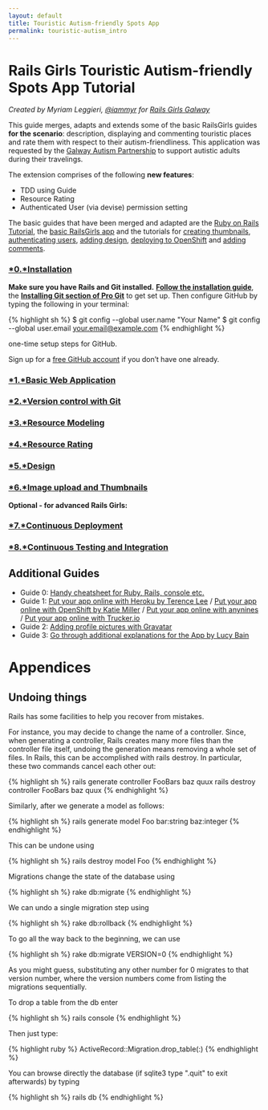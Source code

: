 ```yaml
---
layout: default
title: Touristic Autism-friendly Spots App
permalink: touristic-autism_intro
---
```


# Rails Girls Touristic Autism-friendly Spots App Tutorial

*Created by Myriam Leggieri, [@iammyr](https://twitter.com/iammyr)*
*for [Rails Girls Galway](https://github.com/RailsGirlsGalway)*


This guide merges, adapts and extends some of the basic RailsGirls guides **for the scenario**: description, displaying and commenting touristic places and rate them with respect to their autism-friendliness. This application was requested by the [Galway Autism Partnership](http://www.galwayautismpartnership.com/) to support autistic adults during their travelings.

The extension comprises of the following **new features**:

* TDD using Guide
* Resource Rating
* Authenticated User (via devise) permission setting

The basic guides that have been merged and adapted are the [Ruby on Rails Tutorial](http://www.railstutorial.org/book), the [basic RailsGirls app](http://guides.railsgirls.com/app/) and the tutorials for [creating thumbnails](http://guides.railsgirls.com/thumbnails), [authenticating users](http://guides.railsgirls.com/devise/), [adding design](http://guides.railsgirls.com/design), [deploying to OpenShift](http://guides.railsgirls.com/openshift/) and [adding comments](http://guides.railsgirls.com/commenting).



### [*0.*Installation](/install)

**Make sure you have Rails and Git installed.** [**Follow the installation guide**](/install), the [**Installing Git section of Pro Git**](http://www.git-scm.com/book/en/Getting-Started-Installing-Git) to get set up. Then configure GitHub by typing the following in your terminal:

{% highlight sh %}
$ git config --global user.name "Your Name"
$ git config --global user.email your.email@example.com
{% endhighlight %}

<p>one-time setup steps for GitHub.</p>

Sign up for a [free GitHub account](https://github.com/signup/free) if you don’t have one already.


### [*1.*Basic Web Application](/touristic-autism_basic-app)

### [*2.*Version control with Git](/touristic-autism_git)

### [*3.*Resource Modeling](/touristic-autism_resource-modeling)

### [*4.*Resource Rating](/touristic-autism_resource-rating)

### [*5.*Design](/touristic-autism_design)

### [*6.*Image upload and Thumbnails](/touristic-autism_image-upload)

**Optional - for advanced Rails Girls:**

### [*7.*Continuous Deployment](/touristic-autism_continuous-deployment)

### [*8.*Continuous Testing and Integration](/touristic-autism_static-pages-tdd)




## Additional Guides

* Guide 0: [Handy cheatsheet for Ruby, Rails, console etc.](http://www.pragtob.info/rails-beginner-cheatsheet/)
* Guide 1: [Put your app online with Heroku by Terence Lee](/heroku) / [Put your app online with OpenShift by Katie Miller](/openshift) / [Put your app online with anynines](/anynines) / [Put your app online with Trucker.io](/trucker)
* Guide 2: [Adding profile pictures with Gravatar](/gravatar)
* Guide 3: [Go through additional explanations for the App by Lucy Bain](https://github.com/lbain/railsgirls)


# Appendices

## Undoing things

Rails has some facilities to help you recover from mistakes.

For instance, you may decide to change the name of a controller. Since, when generating a controller, Rails creates many more files than the controller file itself, undoing the generation means removing a whole set of files. In Rails, this can be accomplished with rails destroy. In particular, these two commands cancel each other out:

{% highlight sh %}
rails generate controller FooBars baz quux
rails destroy  controller FooBars baz quux
{% endhighlight %}

Similarly, after we generate a model as follows:

{% highlight sh %}
rails generate model Foo bar:string baz:integer
{% endhighlight %}

This can be undone using

{% highlight sh %}
rails destroy model Foo
{% endhighlight %}

Migrations change the state of the database using

{% highlight sh %}
rake db:migrate
{% endhighlight %}

We can undo a single migration step using

{% highlight sh %}
rake db:rollback
{% endhighlight %}

To go all the way back to the beginning, we can use

{% highlight sh %}
rake db:migrate VERSION=0
{% endhighlight %}

As you might guess, substituting any other number for 0 migrates to that version number, where the version numbers come from listing the migrations sequentially.

To drop a table from the db enter

{% highlight sh %}
rails console
{% endhighlight %}

Then just type:

{% highlight ruby %}
ActiveRecord::Migration.drop_table(:<table-name>)
{% endhighlight %}

You can browse directly the database (if sqlite3 type ".quit" to exit afterwards) by typing

{% highlight sh %}
rails db
{% endhighlight %}
